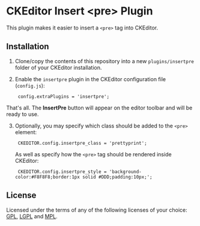 CKEditor Insert &lt;pre&gt; Plugin
===============================

This plugin makes it easier to insert a `<pre>` tag into CKEditor.

Installation
------------

1. Clone/copy the contents of this repository into a new `plugins/insertpre` folder of your CKEditor installation.
2. Enable the `insertpre` plugin in the CKEditor configuration file (`config.js`):

        config.extraPlugins = 'insertpre';

That's all. The **InsertPre** button will appear on the editor toolbar and will be ready to use.

3. Optionally, you may specify which class should be added to the `<pre>` element:

        CKEDITOR.config.insertpre_class = 'prettyprint';

   As well as specify how the `<pre>` tag should be rendered inside CKEditor:
   
		CKEDITOR.config.insertpre_style = 'background-color:#F8F8F8;border:1px solid #DDD;padding:10px;';

License
-------

Licensed under the terms of any of the following licenses of your choice: [GPL](http://www.gnu.org/licenses/gpl.html), [LGPL](http://www.gnu.org/licenses/lgpl.html) and [MPL](http://www.mozilla.org/MPL/MPL-1.1.html).
